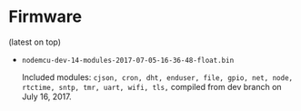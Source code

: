 Firmware
========

(latest on top)

* `nodemcu-dev-14-modules-2017-07-05-16-36-48-float.bin`

   Included modules: ```cjson, cron, dht, enduser, file, gpio, net, node, rtctime, sntp, tmr, uart, wifi, tls,``` compiled from dev branch on July 16, 2017.
